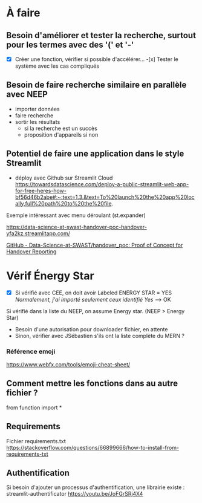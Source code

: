 # À faire

## Besoin d'améliorer et tester la recherche, surtout pour les termes avec des '(' et '-'

-[x] Créer une fonction, vérifier si possible d'accélérer... -[x] Tester le système avec les cas compliqués

## Besoin de faire recherche similaire en parallèle avec NEEP

- importer données
- faire recherche
- sortir les résultats
  - si la recherche est un succès
  - proposition d'appareils si non

## Potentiel de faire une application dans le style Streamlit

- déploy avec Github sur Streamlit Cloud
  https://towardsdatascience.com/deploy-a-public-streamlit-web-app-for-free-heres-how-bf56d46b2abe#:~:text=1.3.&text=To%20launch%20the%20app%20locally,full%20path%20to%20the%20file.

Exemple intéressant avec menu déroulant (st.expander)

https://data-science-at-swast-handover-poc-handover-yfa2kz.streamlitapp.com/

[GitHub - Data-Science-at-SWAST/handover_poc: Proof of Concept for Handover Reporting](https://github.com/Data-Science-at-SWAST/handover_poc)

# Vérif Énergy Star

-[x] Si vérifié avec CEE, on doit avoir Labeled ENERGY STAR = YES
_Normalement, j'ai importé seulement ceux identifié Yes_
--> OK

Si vérifié dans la liste du NEEP, on assume Energy star. (NEEP > Energy Star)

- Besoin d'une autorisation pour downloader fichier, en attente
- Sinon, vérifier avec JSébastien s'ils ont la liste complète du MERN ?

### Référence emoji

https://www.webfx.com/tools/emoji-cheat-sheet/

## Comment mettre les fonctions dans au autre fichier ?

from function import \*

## Requirements

Fichier requirements.txt
https://stackoverflow.com/questions/66899666/how-to-install-from-requirements-txt

## Authentification

Si besoin d'ajouter un processus d'authentification, une librairie existe : streamlit-authentificator
https://youtu.be/JoFGrSRj4X4
